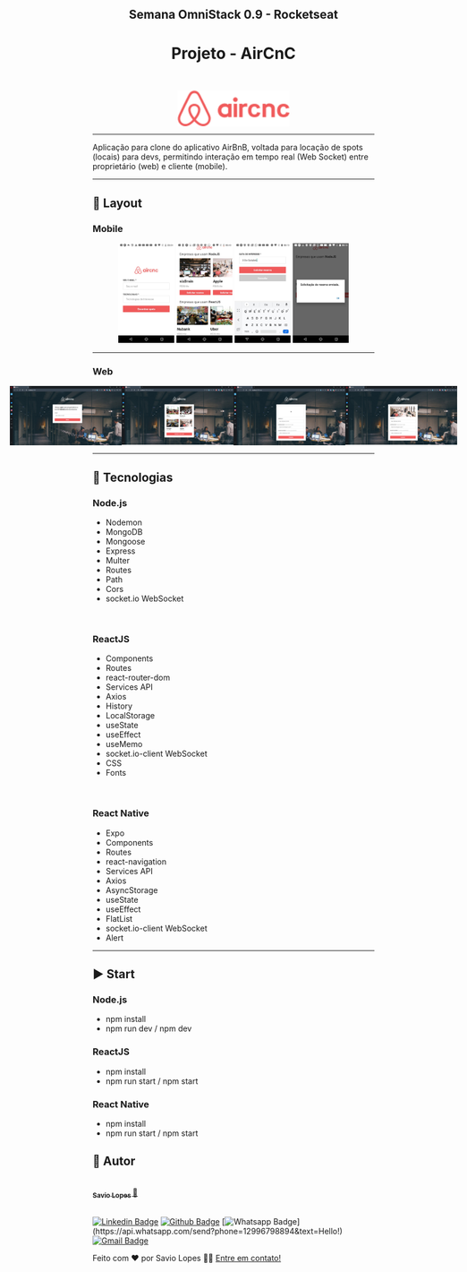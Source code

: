 <h2 align="center"> 
  Semana OmniStack 0.9 - Rocketseat
</h2>
  
<h1 align="center"> 
  Projeto - AirCnC 
</h1>

<br>

<p align="center" style="display: flex; align-items: flex-start; justify-content: center;">
  <img alt="Omnistack9" title="#Omnistack9" src="./images/logo.png" width="200px">
</p>


---

Aplicação para clone do aplicativo AirBnB, voltada para locação de spots (locais) para devs, permitindo interação em tempo real (Web Socket) entre proprietário (web) e cliente (mobile).


---

## 🎨 Layout

### Mobile

<p align="center">
  <img alt="Omnistack9" title="#Omnistack9" src="./images/5.jfif" width="100px">
  <img alt="Omnistack9" title="#Omnistack9" src="./images/6.jfif" width="100px">
  <img alt="Omnistack9" title="#Omnistack9" src="./images/7.jfif" width="100px">
  <img alt="Omnistack9" title="#Omnistack9" src="./images/8.jfif" width="100px">
</p>

---

### Web

<p align="center" style="display: flex; align-items: flex-start; justify-content: center;">
  <img alt="Omnistack9" title="#Omnistack9" src="./images/1.png" width="200px">
  <img alt="Omnistack9" title="#Omnistack9" src="./images/2.png" width="200px">
  <img alt="Omnistack9" title="#Omnistack9" src="./images/3.png" width="200px">
  <img alt="Omnistack9" title="#Omnistack9" src="./images/4.png" width="200px">
</p>

---


## :rocket: Tecnologias
### Node.js
<ul>
  <li>Nodemon</li>
  <li>MongoDB</li>
  <li>Mongoose</li>
  <li>Express</li>
  <li>Multer</li>
  <li>Routes</li>
  <li>Path</li>
  <li>Cors</li>
  <li>socket.io WebSocket</li>
</ul>

<br>

### ReactJS
<ul>
  <li>Components</li>
  <li>Routes</li>
  <li>react-router-dom</li>
  <li>Services API</li>
  <li>Axios</li>
  <li>History</li>
  <li>LocalStorage</li>
  <li>useState</li>
  <li>useEffect</li>
  <li>useMemo</li>
  <li>socket.io-client WebSocket</li>
  <li>CSS</li>
  <li>Fonts</li>
</ul>

<br>

### React Native
<ul>
  <li>Expo</li>
  <li>Components</li>
  <li>Routes</li>
  <li>react-navigation</li>
  <li>Services API</li>
  <li>Axios</li>
  <li>AsyncStorage</li>
  <li>useState</li>
  <li>useEffect</li>
  <li>FlatList</li>
  <li>socket.io-client WebSocket</li>
  <li>Alert</li>
</ul>


---

## :arrow_forward: Start
### Node.js
<ul>
  <li>npm install</li>
  <li>npm run dev / npm dev</li>
</ul>


### ReactJS
<ul>
  <li>npm install</li>
  <li>npm run start / npm start</li>
</ul>


### React Native
<ul>
  <li>npm install</li>
  <li>npm run start / npm start</li>
</ul>




## 🦸 Autor

<a href="https://github.com/savio-2-lopes">
 <img style="border-radius: 50%;" src="https://avatars2.githubusercontent.com/u/60948849?s=460&u=689ef123d3278304945aca213bed7413645ea4a7&v=4" width="100px;" alt=""/>
 <br>
 <sub><b>    Savio Lopes </b></sub></a> <a href="https://github.com/savio-2-lopes" title="Github">  🚀</a>
 <br><br>
 
 
[![Linkedin Badge](https://img.shields.io/badge/savio-lopes-blue?style=flat-square&logo=Linkedin&logoColor=white&link=https://https://www.linkedin.com/in/savio-lopes/)](https://www.linkedin.com/in/savio-lopes/) 
[![Github Badge](https://img.shields.io/badge/-Github-000?style=flat-square&logo=Github&logoColor=white&link=https://github.com/savio-2-lopes)](https://github.com/savio-2-lopes)
[![Whatsapp Badge](https://img.shields.io/badge/-Whatsapp-4CA143?style=flat-square&labelColor=4CA143&logo=whatsapp&logoColor=white&link=https://api.whatsapp.com/send?phone=12996798894&text=Hello!)](https://api.whatsapp.com/send?phone=12996798894&text=Hello!)
[![Gmail Badge](https://img.shields.io/badge/-Gmail-c14438?style=flat-square&logo=Gmail&logoColor=white&link=mailto:savioaugulopes@gmail.com)](mailto:savioaugulopes@gmail.com)


Feito com ❤️ por Savio Lopes 👋🏽 [Entre em contato!](https://www.linkedin.com/in/savio-lopes/)
